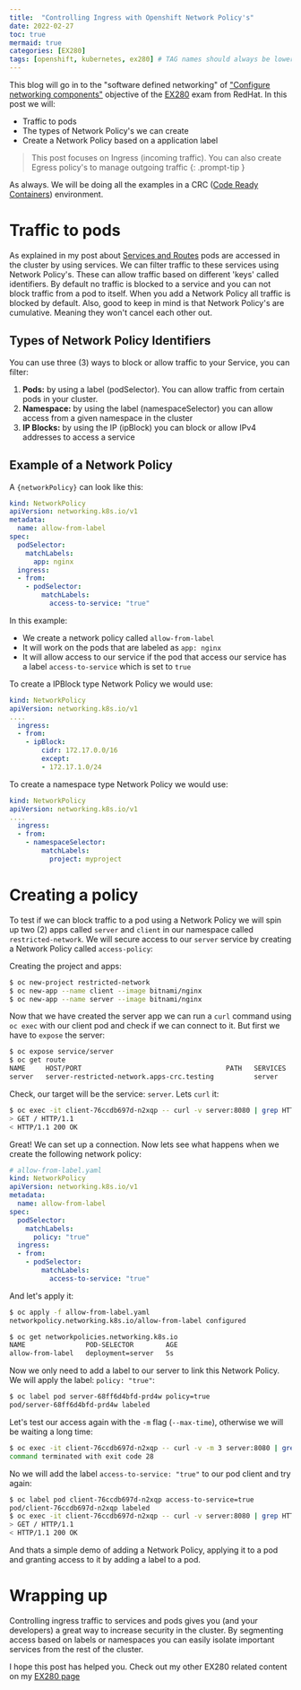 ```yaml
---
title:  "Controlling Ingress with Openshift Network Policy's"
date: 2022-02-27
toc: true
mermaid: true
categories: [EX280]
tags: [openshift, kubernetes, ex280] # TAG names should always be lowercase
---
```


This blog will go in to the "software defined networking" of ["Configure networking components"](https://www.redhat.com/en/services/training/ex280-red-hat-certified-specialist-in-openshift-administration-exam?section=Objectives) objective of the [EX280](https://www.redhat.com/en/services/training/ex280-red-hat-certified-specialist-in-openshift-administration-exam?section=Overview) exam from RedHat. In this post we will:

- Traffic to pods
- The types of Network Policy's we can create
- Create a Network Policy based on a application label

> This post focuses on Ingress (incoming traffic). You can also create Egress policy's to manage outgoing traffic
{: .prompt-tip }


As always. We will be doing all the examples in a CRC ([Code Ready Containers](https://developers.redhat.com/products/codeready-containers/overview)) environment.

# Traffic to pods
As explained in my post about [Services and Routes]() pods are accessed in the cluster by using services. We can filter traffic to these services using Network Policy's. These can allow traffic based on different 'keys' called identifiers. By default no traffic is blocked to a service and you can not block traffic from a pod to itself. When you add a Network Policy all traffic is blocked by default.
Also, good to keep in mind is that Network Policy's are cumulative. Meaning they won't cancel each other out.

## Types of Network Policy Identifiers
You can use three (3) ways to block or allow traffic to your Service, you can filter:
1. **Pods:** by using a label (podSelector). You can allow traffic from certain pods in your cluster.
2. **Namespace:** by using the label (namespaceSelector) you can allow access from a given namespace in the cluster
3. **IP Blocks:** by using the IP (ipBlock) you can block or allow IPv4 addresses to access a service

## Example of a Network Policy
A `{networkPolicy}` can look like this:

```yaml
kind: NetworkPolicy
apiVersion: networking.k8s.io/v1
metadata:
  name: allow-from-label
spec:
  podSelector: 
    matchLabels:
      app: nginx
  ingress:
  - from:
    - podSelector: 
        matchLabels:
          access-to-service: "true"
```

In this example:
- We create a network policy called `allow-from-label`
- It will work on the pods that are labeled as `app: nginx`
- It will allow access to our service if the pod that access our service has a label `access-to-service` which is set to `true`

To create a IPBlock type Network Policy we would use:

```yaml
kind: NetworkPolicy
apiVersion: networking.k8s.io/v1
....
  ingress:
  - from:
    - ipBlock:
        cidr: 172.17.0.0/16
        except:
        - 172.17.1.0/24
```

To create a namespace type Network Policy we would use:

```yaml
kind: NetworkPolicy
apiVersion: networking.k8s.io/v1
....
  ingress:
  - from:
    - namespaceSelector:
        matchLabels:
          project: myproject
```

# Creating a policy
To test if we can block traffic to a pod using a Network Policy we will spin up two (2) apps called `server` and `client` in our namespace called `restricted-network`. We will secure access to our `server` service by creating a Network Policy called `access-policy`:

Creating the project and apps:
```bash
$ oc new-project restricted-network
$ oc new-app --name client --image bitnami/nginx
$ oc new-app --name server --image bitnami/nginx
```

Now that we have created the server app we can run a `curl` command using `oc exec` with our client pod and check if we can connect to it. But first we have to `expose` the server:

```bash
$ oc expose service/server
$ oc get route
NAME     HOST/PORT                                    PATH   SERVICES   PORT   TERMINATION   WILDCARD
server   server-restricted-network.apps-crc.testing          server     8080    None
```

Check, our target will be the service: `server`. Lets `curl` it:

```bash
$ oc exec -it client-76ccdb697d-n2xqp -- curl -v server:8080 | grep HTTP
> GET / HTTP/1.1
< HTTP/1.1 200 OK
```

Great! We can set up a connection. Now lets see what happens when we create the following network policy:

```yaml
# allow-from-label.yaml
kind: NetworkPolicy
apiVersion: networking.k8s.io/v1
metadata:
  name: allow-from-label
spec:
  podSelector:
    matchLabels:
      policy: "true"
  ingress:
  - from:
    - podSelector:
        matchLabels:
          access-to-service: "true"
```

And let's apply it:

```bash
$ oc apply -f allow-from-label.yaml
networkpolicy.networking.k8s.io/allow-from-label configured 
```
```bash
$ oc get networkpolicies.networking.k8s.io
NAME               POD-SELECTOR        AGE
allow-from-label   deployment=server   5s 
```

Now we only need to add a label to our server to link this Network Policy. We will apply the label: `policy: "true"`:

```bash
$ oc label pod server-68ff6d4bfd-prd4w policy=true
pod/server-68ff6d4bfd-prd4w labeled
```

Let's test our access again with the `-m` flag (`--max-time`), otherwise we will be waiting a long time:

```bash
$ oc exec -it client-76ccdb697d-n2xqp -- curl -v -m 3 server:8080 | grep HTTP
command terminated with exit code 28 
```

No we will add the label `access-to-service: "true"` to our pod client and try again:

```bash
$ oc label pod client-76ccdb697d-n2xqp access-to-service=true
pod/client-76ccdb697d-n2xqp labeled
$ oc exec -it client-76ccdb697d-n2xqp -- curl -v server:8080 | grep HTTP
> GET / HTTP/1.1
< HTTP/1.1 200 OK
```

And thats a simple demo of adding a Network Policy, applying it to a pod and granting access to it by adding a label to a pod. 

# Wrapping up
Controlling ingress traffic to services and pods gives you (and your developers) a great way to increase security in the cluster. By segmenting access based on labels or namespaces you can easily isolate important services from the rest of the cluster.

I hope this post has helped you. Check out my other EX280 related content on my [EX280 page](https://laufwerk.xyz/ex280/)